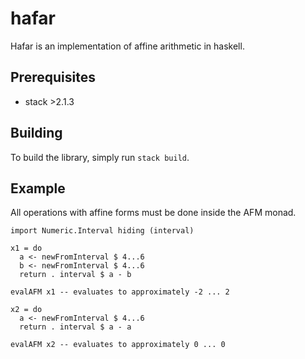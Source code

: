 # hafar

Hafar is an implementation of affine arithmetic in haskell.

## Prerequisites

 - stack >2.1.3

## Building

To build the library, simply run `stack build`.

## Example

All operations with affine forms must be done inside the AFM monad.

```
import Numeric.Interval hiding (interval)

x1 = do
  a <- newFromInterval $ 4...6
  b <- newFromInterval $ 4...6
  return . interval $ a - b

evalAFM x1 -- evaluates to approximately -2 ... 2

x2 = do
  a <- newFromInterval $ 4...6
  return . interval $ a - a

evalAFM x2 -- evaluates to approximately 0 ... 0

```

